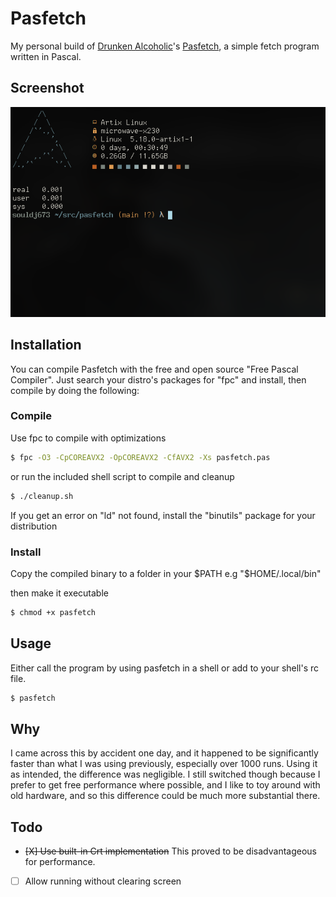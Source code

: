 # Pasfetch

My personal build of [Drunken Alcoholic](https://gitlab.com/DrunkenAlcoholic)'s [Pasfetch](https://gitlab.com/DrunkenAlcoholic/pasfetch/), a simple fetch program written in Pascal.


## Screenshot
![alt text](img/souldj673-pasfetch-scrot.png "Pasfetch")

## Installation
You can compile Pasfetch with the free and open source "Free Pascal Compiler". Just search your distro's packages for "fpc" and install, then compile by doing the following:

### Compile
Use fpc to compile with optimizations
```bash
$ fpc -O3 -CpCOREAVX2 -OpCOREAVX2 -CfAVX2 -Xs pasfetch.pas
```
or run the included shell script to compile and cleanup
```bash
$ ./cleanup.sh
```
If you get an error on "ld" not found, install the "binutils" package for your distribution

### Install
 Copy the compiled binary to a folder in your $PATH e.g "$HOME/.local/bin"
 
 then make it executable
 ```bash
 $ chmod +x pasfetch
 ```

## Usage
Either call the program by using pasfetch in a shell or add to your shell's rc file.

```bash
$ pasfetch
```

## Why
I came across this by accident one day, and it happened to be significantly faster than what I was using previously, especially over 1000 runs.  Using it as intended, the difference was negligible.  I still switched though because I prefer to get free performance where possible, and I like to toy around with old hardware, and so this difference could be much more substantial there.

## Todo
- ~~[X] Use built-in Crt implementation~~ This proved to be disadvantageous for performance.
- [ ] Allow running without clearing screen

